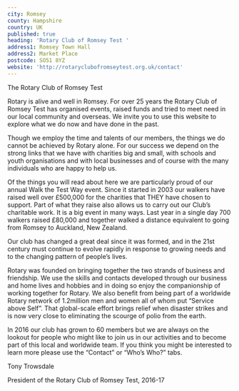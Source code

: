```yaml
---
city: Romsey
county: Hampshire
country: UK
published: true
heading: 'Rotary Club of Romsey Test '
address1: Romsey Town Hall
address2: Market Place
postcode: SO51 8YZ
website: 'http://rotaryclubofromseytest.org.uk/contact'
---
```

The Rotary Club of Romsey Test

Rotary is alive and well in Romsey. For over 25 years the Rotary Club of Romsey Test has organised events, raised funds and tried to meet need in our local community and overseas. We invite you to use this website to explore what we do now and have done in the past.

Though we employ the time and talents of our members, the things we do cannot be achieved by Rotary alone. For our success we depend on the strong links that we have with charities big and small, with schools and youth organisations and with local businesses and of course with the many individuals who are happy to help us.

Of the things you will read about here we are particularly proud of our annual Walk the Test Way event. Since it started in 2003 our walkers have raised well over £500,000 for the charities that THEY have chosen to support. Part of what they raise also allows us to carry out our Club’s charitable work. It is a big event in many ways. Last year in a single day 700 walkers raised £80,000 and together walked a distance equivalent to going from Romsey to Auckland, New Zealand.

Our club has changed a great deal since it was formed, and in the 21st century must continue to evolve rapidly in response to growing needs and to the changing pattern of people’s lives.

Rotary was founded on bringing together the two strands of business and friendship. We use the skills and contacts developed through our business and home lives and hobbies and in doing so enjoy the companionship of working together for Rotary. We also benefit from being part of a worldwide Rotary network of 1.2million men and women all of whom put “Service above Self”. That global-scale effort brings relief when disaster strikes and is now very close to eliminating the scourge of polio from the earth.

In 2016 our club has grown to 60 members but we are always on the lookout for people who might like to join us in our activities and to become part of this local and worldwide team. If you think you might be interested to learn more please use the “Contact” or “Who’s Who?” tabs.

Tony Trowsdale

President of the Rotary Club of Romsey Test, 2016-17
